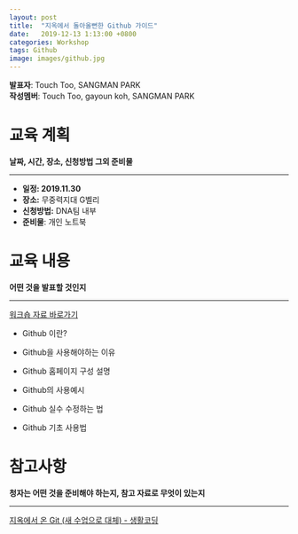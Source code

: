 ```yaml
---
layout: post
title:  "지옥에서 돌아올뻔한 Github 가이드"
date:   2019-12-13 1:13:00 +0800
categories: Workshop
tags: Github 
image: images/github.jpg
---
```


**발표자**: Touch Too, SANGMAN PARK  
**작성멤버**: Touch Too, gayoun koh, SANGMAN PARK

# 교육 계획

**날짜, 시간, 장소, 신청방법 그외 준비물**

---

- **일정: 2019.11.30**
- **장소:** 무중력지대 G벨리
- **신청방법:** DNA팀 내부
- **준비물**: 개인 노트북

# 교육 내용

**어떤 것을 발표할 것인지**

---

[워크숍 자료 바로가기](https://www.notion.so/tootouch/Github-f84022d0057649489fd200a1ee5dfb26)

- Github 이란?

- Github을 사용해야하는 이유

- Github 홈페이지 구성 설명

- Github의 사용예시

- Github 실수 수정하는 법

- Github 기초 사용법


# 참고사항

**청자는 어떤 것을 준비해야 하는지, 참고 자료로 무엇이 있는지**

---

[지옥에서 온 Git (새 수업으로 대체) - 생활코딩](https://opentutorials.org/course/2708)
